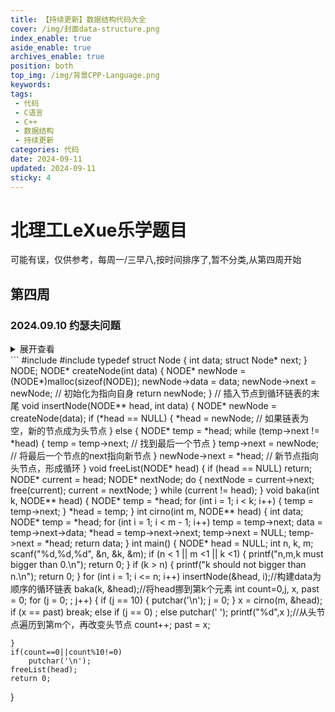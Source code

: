 ```yaml
---
title: 【持续更新】数据结构代码大全
cover: /img/封面data-structure.png
index_enable: true
aside_enable: true
archives_enable: true
position: both
top_img: /img/背景CPP-Language.png
keywords: 
tags:
 - 代码
 - C语言
 - C++
 - 数据结构
 - 持续更新
categories: 代码
date: 2024-09-11
updated: 2024-09-11
sticky: 4
---
```

# **北理工LeXue乐学题目**
可能有误，仅供参考，每周一/三早八,按时间排序了,暂不分类,从第四周开始
## **第四周**
### 2024.09.10 约瑟夫问题
<details>
<summary>展开查看</summary>
约瑟夫问题是一个经典的问题（大一我们讲过）。这个问题可以用数组，也可以用链表。作为复习，大家可以试试你自己的算法。
已知n个人（不妨分别以编号1，2，3，…，n 代表 ）围坐在一张圆桌周围，从编号为 k 的人开始，从1开始顺时针报数1, 2, 3, ...，顺时针数到m 的那个人，出列并输出。然后从出列的下一个人开始，从1开始继续顺时针报数，数到m的那个人，出列并输出，…依此重复下去，直到圆桌周围的人全部出列。
输入：n, k, m
输出：按照出列的顺序依次输出出列人的编号，编号中间相隔一个空格,每10个编号为一行。
非法输入的对应输出如下
a)
输入：：n、k、m任一个小于1
输出：n,m,k must bigger than 0.
b)
输入：k>n
输出：k should not bigger than n.
例:
输入：9,3,2
输出：4 6 8 1 3 7 2 9 5
</details>
```
#include <stdio.h>
#include <stdlib.h>
typedef struct Node
{
    int data;
    struct Node* next;
} NODE;
NODE* createNode(int data)
{
    NODE* newNode = (NODE*)malloc(sizeof(NODE));
    newNode->data = data;
    newNode->next = newNode; // 初始化为指向自身
    return newNode;
}
// 插入节点到循环链表的末尾
void insertNode(NODE** head, int data)
{
    NODE* newNode = createNode(data);
    if (*head == NULL)
    {
        *head = newNode; // 如果链表为空，新的节点成为头节点
    }
    else
    {
        NODE* temp = *head;
        while (temp->next != *head)
        {
            temp = temp->next; // 找到最后一个节点
        }
        temp->next = newNode; // 将最后一个节点的next指向新节点
    }
    newNode->next = *head; // 新节点指向头节点，形成循环
}
void freeList(NODE* head) 
{
    if (head == NULL) return;
    NODE* current = head;
    NODE* nextNode;
    do {
        nextNode = current->next;
        free(current);
        current = nextNode;
    } while (current != head);
}
void baka(int k, NODE** head)
{
    NODE* temp = *head;
    for (int i = 1; i < k; i++)
    {
        temp = temp->next;
    }
    *head = temp;
}
int cirno(int m, NODE** head)
{
    int data;
    NODE* temp = *head;
    for (int i = 1; i < m - 1; i++)
        temp = temp->next;
    data = temp->next->data;
    *head = temp->next->next;
    temp->next = NULL;
    temp->next = *head;
    return data;
}
int main() {
    NODE* head = NULL;
    int n, k, m;
    scanf("%d,%d,%d", &n, &k, &m);
    if (n < 1 || m <1 || k <1)
    {
        printf("n,m,k must bigger than 0.\n");
        return 0;
    }
    if (k > n)
    {
        printf("k should not bigger than n.\n");
        return 0;
    }
    for (int i = 1; i <= n; i++)
        insertNode(&head, i);//构建data为顺序的循环链表
    baka(k, &head);//将head挪到第k个元素
    int count=0,j, x, past = 0;
    for (j = 0; ; j++)
    {
        if (j == 10)
        {
            putchar('\n');
            j = 0;
        }
        x = cirno(m, &head);
        if (x == past)
            break;
        else if (j == 0)
            ;
        else 
            putchar(' ');
        printf("%d",x );//从头节点遍历到第m个，再改变头节点
        count++;
        past = x;
        
    }
    if(count==0||count%10!=0)
        putchar('\n');
    freeList(head);
    return 0;
}
```